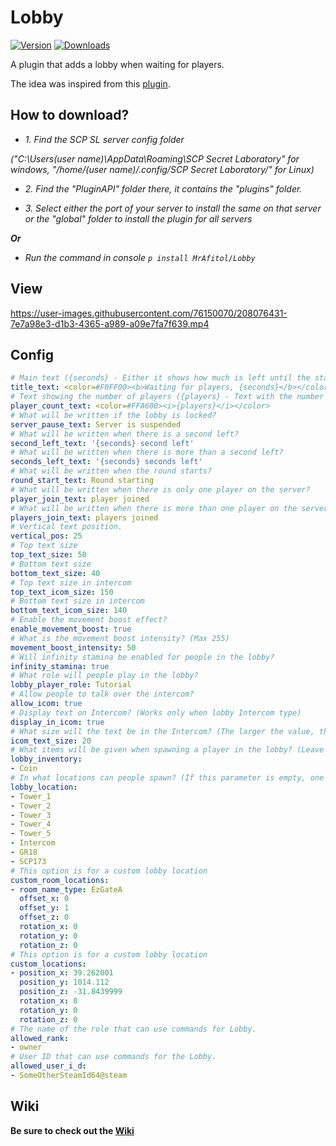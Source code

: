 # Lobby
[![Version](https://img.shields.io/github/v/release/MrAfitol/Lobby?sort=semver&style=flat-square&color=blue&label=Version)](https://github.com/MrAfitol/Lobby/releases)
[![Downloads](https://img.shields.io/github/downloads/MrAfitol/Lobby/total?style=flat-square&color=yellow&label=Downloads)](https://github.com/MrAfitol/Lobby/releases)


A plugin that adds a lobby when waiting for players.

The idea was inspired from this [plugin](https://github.com/Michal78900/WaitAndChillReborn).
## How to download?
   - *1. Find the SCP SL server config folder*
   
   *("C:\Users\(user name)\AppData\Roaming\SCP Secret Laboratory\" for windows, "/home/(user name)/.config/SCP Secret Laboratory/" for Linux)*
  
   - *2. Find the "PluginAPI" folder there, it contains the "plugins" folder.*
  
   - *3. Select either the port of your server to install the same on that server or the "global" folder to install the plugin for all servers*
  
  ***Or***
  
   - *Run the command in console `p install MrAfitol/Lobby`*
  
## View
https://user-images.githubusercontent.com/76150070/208076431-7e7a98e3-d1b3-4365-a989-a09e7fa7f639.mp4


## Config
```yml
# Main text ({seconds} - Either it shows how much is left until the start, or the server status is "Server is suspended", "Round starting", <rainbow> - Change the next text a rainbow color, </rainbow> - Close a rainbow color tag)
title_text: <color=#F0FF00><b>Waiting for players, {seconds}</b></color>
# Text showing the number of players ({players} - Text with the number of players, <rainbow> - Change the next text a rainbow color, </rainbow> - Close a rainbow color tag)
player_count_text: <color=#FFA600><i>{players}</i></color>
# What will be written if the lobby is locked?
server_pause_text: Server is suspended
# What will be written when there is a second left?
second_left_text: '{seconds} second left'
# What will be written when there is more than a second left?
seconds_left_text: '{seconds} seconds left'
# What will be written when the round starts?
round_start_text: Round starting
# What will be written when there is only one player on the server?
player_join_text: player joined
# What will be written when there is more than one player on the server?
players_join_text: players joined
# Vertical text position.
vertical_pos: 25
# Top text size
top_text_size: 50
# Bottom text size
bottom_text_size: 40
# Top text size in intercom
top_text_icom_size: 150
# Bottom text size in intercom
bottom_text_icom_size: 140
# Enable the movement boost effect?
enable_movement_boost: true
# What is the movement boost intensity? (Max 255)
movement_boost_intensity: 50
# Will infinity stamina be enabled for people in the lobby?
infinity_stamina: true
# What role will people play in the lobby?
lobby_player_role: Tutorial
# Allow people to talk over the intercom?
allow_icom: true
# Display text on Intercom? (Works only when lobby Intercom type)
display_in_icom: true
# What size will the text be in the Intercom? (The larger the value, the smaller it will be)
icom_text_size: 20
# What items will be given when spawning a player in the lobby? (Leave blank to keep inventory empty)
lobby_inventory:
- Coin
# In what locations can people spawn? (If this parameter is empty, one of the custom locations (or custom room locations) will be selected)
lobby_location:
- Tower_1
- Tower_2
- Tower_3
- Tower_4
- Tower_5
- Intercom
- GR18
- SCP173
# This option is for a custom lobby location
custom_room_locations:
- room_name_type: EzGateA
  offset_x: 0
  offset_y: 1
  offset_z: 0
  rotation_x: 0
  rotation_y: 0
  rotation_z: 0
# This option is for a custom lobby location
custom_locations:
- position_x: 39.262001
  position_y: 1014.112
  position_z: -31.8439999
  rotation_x: 0
  rotation_y: 0
  rotation_z: 0
# The name of the role that can use commands for Lobby.
allowed_rank:
- owner
# User ID that can use commands for the Lobby.
allowed_user_i_d:
- SomeOtherSteamId64@steam
```

## Wiki
**Be sure to check out the [Wiki](https://github.com/MrAfitol/Lobby/wiki)**
